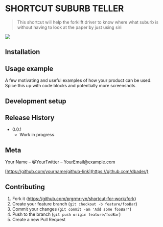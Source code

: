 # SHORTCUT SUBURB TELLER
> This shortcut will help the forklift driver to know where what suburb is without having to look at the paper by just using siri


![](header.png)

## Installation



## Usage example

A few motivating and useful examples of how your product can be used. Spice this up with code blocks and potentially more screenshots.


## Development setup



## Release History

* 0.0.1
    * Work in progress

## Meta

Your Name – [@YourTwitter](https://twitter.com/dbader_org) – YourEmail@example.com

[https://github.com/yourname/github-link](https://github.com/dbader/)

## Contributing

1. Fork it (<https://github.com/prgrmr-yn/shortcut-for-work/fork>)
2. Create your feature branch (`git checkout -b feature/fooBar`)
3. Commit your changes (`git commit -am 'Add some fooBar'`)
4. Push to the branch (`git push origin feature/fooBar`)
5. Create a new Pull Request
